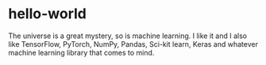 # hello-world
The universe is a great mystery, so is machine learning.
I like it and I also like TensorFlow, PyTorch, NumPy, Pandas, Sci-kit learn, Keras and whatever machine learning library that comes to mind.

